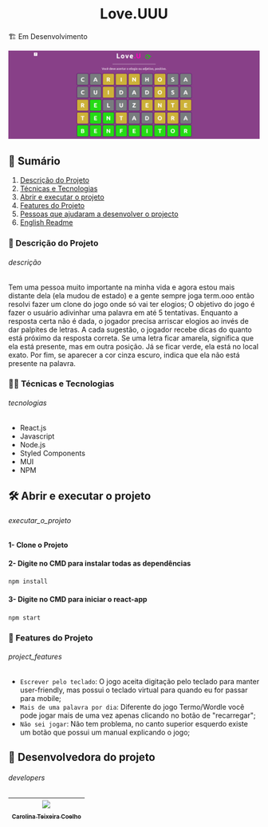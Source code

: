 

<h1 align="center">Love.UUU</h1>

🏗️ Em Desenvolvimento

![Duas pessoas fazendo o símbolos de coração com as mãos](./img/readme.png)

## :pushpin: Sumário
  1. [Descrição do Projeto](#descrição)
  2. [Técnicas e Tecnologias](#tecnologias)
  3. [Abrir e executar o projeto](#executar_o_projeto)
  4. [Features do Projeto](#project_features)
  4. [Pessoas que ajudaram a desenvolver o projecto](#developers)
  5. [English Readme](./READMEEnglish.md)

### :tada: Descrição do Projeto 
###### descrição
Tem uma pessoa muito importante na minha vida e agora estou mais distante dela (ela mudou de estado) e a gente sempre joga term.ooo então resolvi fazer um clone do jogo onde só vai ter elogios; O objetivo do jogo é fazer o usuário adivinhar uma palavra em até 5 tentativas. Enquanto a resposta certa não é dada, o jogador precisa arriscar elogios ao invés de dar palpites de letras. A cada sugestão, o jogador recebe dicas do quanto está próximo da resposta correta. Se uma letra ficar amarela, significa que ela está presente, mas em outra posição. Já se ficar verde, ela está no local exato. Por fim, se aparecer a cor cinza escuro, indica que ela não está presente na palavra.
### :technologist: Técnicas e Tecnologias
###### tecnologias
- React.js
- Javascript 
- Node.js
- Styled Components
- MUI 
- NPM
## 🛠️ Abrir e executar o projeto
###### executar_o_projeto
#### 1- Clone o Projeto
#### 2- Digite no CMD para instalar todas as dependências
  `npm install`
#### 3- Digite no CMD para iniciar o react-app
  ` npm start `
### :hammer: Features do Projeto
###### project_features
- `Escrever pelo teclado`: O jogo aceita digitação pelo teclado para manter user-friendly, mas possui o teclado virtual para quando eu for passar para mobile;
- `Mais de uma palavra por dia`: Diferente do jogo Termo/Wordle você pode jogar mais de uma vez apenas clicando no botão de "recarregar";
- `Não sei jogar`: Não tem problema, no canto superior esquerdo existe um botão que possui um manual explicando o jogo;
## :busts_in_silhouette: Desenvolvedora do projeto
###### developers
| [<img src="https://avatars.githubusercontent.com/u/82682093?s=400&u=0a46c06b6a1ae04f7acf2f2162187b1a7e4d5d53&v=4" width=115><br><sub>Carolina Teixeira Coelho</sub>](https://github.com/caroolt) | 
| :---: |


